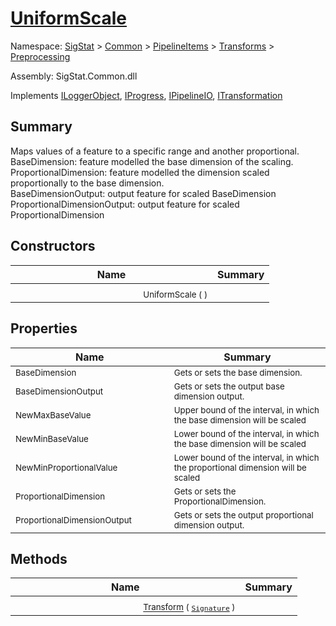 # [UniformScale](./UniformScale.md)

Namespace: [SigStat]() > [Common](./../../../README.md) > [PipelineItems]() > [Transforms]() > [Preprocessing](./README.md)

Assembly: SigStat.Common.dll

Implements [ILoggerObject](./../../../ILoggerObject.md), [IProgress](./../../../Helpers/IProgress.md), [IPipelineIO](./../../../Pipeline/IPipelineIO.md), [ITransformation](./../../../ITransformation.md)

## Summary
Maps values of a feature to a specific range and another proportional.  <br>BaseDimension: feature modelled the base dimension of the scaling. <br>ProportionalDimension: feature modelled the dimension scaled proportionally to the base dimension. <br>BaseDimensionOutput: output feature for scaled BaseDimension<br>ProportionalDimensionOutput: output feature for scaled ProportionalDimension

## Constructors

| Name | Summary | 
| --- | --- | 
| <img width=200/> <sub>UniformScale (  )</sub>| <sub></sub>| <br>


## Properties

| Name | Summary | 
| --- | --- | 
| <img width=200/> <sub>BaseDimension</sub>| <sub>Gets or sets the base dimension.</sub>| <br>
| <img width=200/> <sub>BaseDimensionOutput</sub>| <sub>Gets or sets the output base dimension output.</sub>| <br>
| <img width=200/> <sub>NewMaxBaseValue</sub>| <sub>Upper bound of the interval, in which the base dimension will be scaled</sub>| <br>
| <img width=200/> <sub>NewMinBaseValue</sub>| <sub>Lower bound of the interval, in which the base dimension will be scaled</sub>| <br>
| <img width=200/> <sub>NewMinProportionalValue</sub>| <sub>Lower bound of the interval, in which the proportional dimension will be scaled</sub>| <br>
| <img width=200/> <sub>ProportionalDimension</sub>| <sub>Gets or sets the ProportionalDimension.</sub>| <br>
| <img width=200/> <sub>ProportionalDimensionOutput</sub>| <sub>Gets or sets the output proportional dimension output.</sub>| <br>


## Methods

| Name | Summary | 
| --- | --- | 
| <img width=200/> <sub>[Transform](./Methods/UniformScale-100663843.md) ( [`Signature`](./../../../Signature.md) )</sub>| <sub></sub>| <br>


